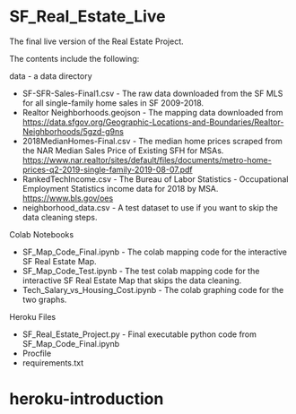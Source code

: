 # SF_Real_Estate_Live
The final live version of the Real Estate Project.

The contents include the following:

data - a data directory
- SF-SFR-Sales-Final1.csv - The raw data downloaded from the SF MLS for all single-family home sales in SF 2009-2018.
- Realtor Neighborhoods.geojson - The mapping data downloaded from https://data.sfgov.org/Geographic-Locations-and-Boundaries/Realtor-Neighborhoods/5gzd-g9ns
- 2018MedianHomes-Final.csv - The median home prices scraped from the NAR Median Sales Price of Existing SFH for MSAs. https://www.nar.realtor/sites/default/files/documents/metro-home-prices-q2-2019-single-family-2019-08-07.pdf
- RankedTechIncome.csv - The Bureau of Labor Statistics - Occupational Employment Statistics income data for 2018 by MSA.  https://www.bls.gov/oes
- neighborhood_data.csv - A test dataset to use if you want to skip the data cleaning steps.

Colab Notebooks

- SF_Map_Code_Final.ipynb - The colab mapping code for the interactive SF Real Estate Map.
- SF_Map_Code_Test.ipynb - The test colab mapping code for the interactive SF Real Estate Map that skips the data cleaning.
- Tech_Salary_vs_Housing_Cost.ipynb - The colab graphing code for the two graphs.

Heroku Files

- SF_Real_Estate_Project.py - Final executable python code from SF_Map_Code_Final.ipynb
- Procfile
- requirements.txt
# heroku-introduction
